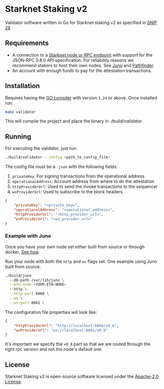 # Starknet Staking v2
Validator software written in Go for Starknet staking v2 as specified in [SNIP 28](https://community.starknet.io/t/snip-28-staking-v2-proposal/115250)


## Requirements

- A connection to a [Starknet node or RPC endpoint](https://www.starknet.io/fullnodes-rpc-services/) with support for the JSON-RPC 0.8.0 API specification. For reliability reasons we recommend stakers to host their own nodes. See [Juno](https://github.com/NethermindEth/juno) and [Pathfinder](https://github.com/eqlabs/pathfinder).
- An account with enough funds to pay for the attestation transactions.

## Installation

Requires having the [GO compiler](https://go.dev/doc/install) with version `1.24` or above. Once installed run:

```bash
make validator
```

This will compile the project and place the binary in *./build/validator*.

## Running

For executing the validator, just run:
```bash
./build/validator --config <path_to_config_file>
```

The config file must be a `.json` with the following fields:

1. `privateKey`: For signing transactions from the operational address
2. `operationalAddress`: Account address from where to do the attestation
3. `httpProviderUrl`: Used to send the invoke transactions to the sequencer 
4. `wsProviderUrl`:  Used to subscribe to the block headers


```json
{
    "privateKey": "<private_key>", 
    "operationalAddress": "<operational_address>",
    "httpProviderUrl": "<http_provider_url>", 
    "wsProviderUrl": "<ws_provider_url>" 
}
```

### Example with Juno

Once you have your own node set either built from source or through docker. [See how](https://github.com/NethermindEth/juno?tab=readme-ov-file#run-with-docker). 

Run your node with both the `http` and `ws` flags set. One example using Juno built from source:

```bash
./build/juno
  --db-path /var/lib/juno \
  --eth-node <YOUR-ETH-NODE>
  --http \
  --http-port 6060 \
  --ws \
  --ws-port 6061 \
```

The configuration file properties will look like:
```json
{
    "httpProviderUrl": "http://localhost:6060/v0_8",
    "wsProviderUrl": "ws://localhost:6061/v0_8"
}
```

It's important we specify the `v0_8` part so that we are routed through the right rpc version and not the node's default one.

##  License

Starknet Staking v2 is open-source software licensed under the [Apache-2.0 License](https://github.com/NethermindEth/starknet-staking-v2/blob/main/LICENSE).

